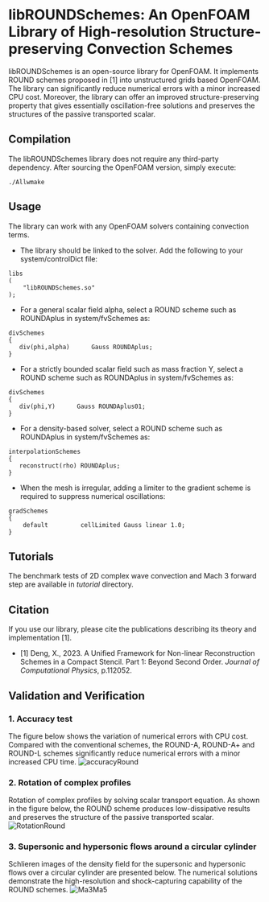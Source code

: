 # libROUNDSchemes: An OpenFOAM Library of High-resolution Structure-preserving Convection Schemes

libROUNDSchemes is an open-source library for OpenFOAM. It implements ROUND schemes proposed in [1] into unstructured grids based OpenFOAM. The library can significantly reduce numerical errors with a minor increased CPU cost. Moreover, the library can offer an improved structure-preserving property that gives essentially oscillation-free solutions and preserves the structures of the passive transported scalar.

## Compilation

The libROUNDSchemes library does not require any third-party dependency.
After sourcing the OpenFOAM version, simply execute:

```
./Allwmake
```
## Usage

The library can work with any OpenFOAM solvers containing convection terms.

* The library should be linked to the solver. Add the following to your system/controlDict file:

```
libs
(
    "libROUNDSchemes.so" 
);
```

* For a general scalar field alpha, select a ROUND scheme such as ROUNDAplus in system/fvSchemes as:

```
divSchemes
{
   div(phi,alpha)      Gauss ROUNDAplus;
}
```

* For a strictly bounded scalar field such as mass fraction Y, select a ROUND scheme such as ROUNDAplus in system/fvSchemes as:

```
divSchemes
{
   div(phi,Y)      Gauss ROUNDAplus01;
}
```

* For a density-based solver, select a ROUND scheme such as ROUNDAplus in system/fvSchemes as:

```
interpolationSchemes
{
   reconstruct(rho) ROUNDAplus;
}
```
* When the mesh is irregular, adding a limiter to the gradient scheme is required to suppress numerical oscillations:

```
gradSchemes
{
    default         cellLimited Gauss linear 1.0;
}
```

## Tutorials
The benchmark tests of 2D complex wave convection and Mach 3 forward step are available in _tutorial_ directory.

## Citation

If you use our library, please cite the publications describing its theory and implementation [1].
- [1] Deng, X., 2023. A Unified Framework for Non-linear Reconstruction Schemes in a Compact Stencil. Part 1: Beyond Second Order. *Journal of Computational Physics*, p.112052.

## Validation and Verification
### 1. Accuracy test
The figure below shows the variation of numerical errors with CPU cost. Compared with the conventional schemes, the ROUND-A, ROUND-A+ and ROUND-L schemes significantly reduce numerical errors with a minor increased CPU time.
![accuracyRound](https://github.com/advanCFD/libROUNDSchemes/assets/118991833/ba2d8df4-e51a-4e06-9cfd-d2d905b5a0c7)

### 2. Rotation of complex profiles
Rotation of complex profiles by solving scalar transport equation. As shown in the figure below, the ROUND scheme produces low-dissipative results and preserves the structure of the passive transported scalar.
![RotationRound](https://github.com/advanCFD/libROUNDSchemes/assets/118991833/21a3d9f5-485d-4deb-a453-ffcd51e07f66)

### 3. Supersonic and hypersonic flows around a circular cylinder
Schlieren images of the density field for the supersonic and hypersonic flows over a circular cylinder are presented below. The numerical solutions demonstrate the high-resolution and shock-capturing capability of the ROUND schemes.
![Ma3Ma5](https://github.com/advanCFD/libROUNDSchemes/assets/118991833/bdb9eebe-6aef-4fb1-8e6a-2fb3bebe1662)



